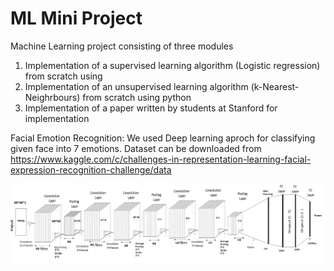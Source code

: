 # ML Mini Project
Machine Learning project consisting of three modules
1. Implementation of a supervised learning algorithm (Logistic regression) from scratch using 
2. Implementation of an unsupervised learning algorithm (k-Nearest-Neighrbours) from scratch using python
3. Implementation of a paper written by students at Stanford for implementation 

Facial Emotion Recognition: We used Deep learning aproch for classifying given face into 7 emotions. 
Dataset can be downloaded from https://www.kaggle.com/c/challenges-in-representation-learning-facial-expression-recognition-challenge/data 

![](network.png)
